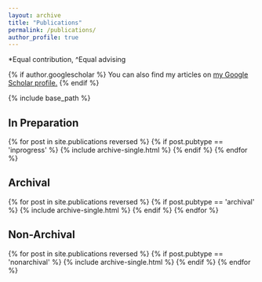 ```yaml
---
layout: archive
title: "Publications"
permalink: /publications/
author_profile: true
---
```

*Equal contribution, ^Equal advising

{% if author.googlescholar %}
  You can also find my articles on <u><a href="{{author.googlescholar}}">my Google Scholar profile</a>.</u>
{% endif %}

{% include base_path %}

<h2>In Preparation</h2>
{% for post in site.publications reversed %}
  {% if post.pubtype  == 'inprogress' %}
    {% include archive-single.html %}
  {% endif %}
{% endfor %}

<h2>Archival</h2>
{% for post in site.publications reversed %}
  {% if post.pubtype  == 'archival' %}
    {% include archive-single.html %}
  {% endif %}
{% endfor %}

<h2>Non-Archival</h2>
{% for post in site.publications reversed %}
  {% if post.pubtype  == 'nonarchival' %}
    {% include archive-single.html %}
  {% endif %}
{% endfor %}

